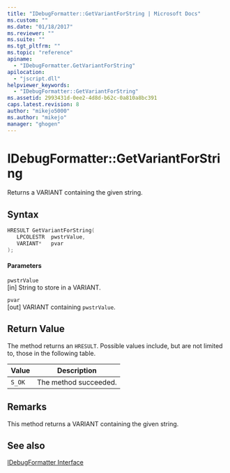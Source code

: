 ```yaml
---
title: "IDebugFormatter::GetVariantForString | Microsoft Docs"
ms.custom: ""
ms.date: "01/18/2017"
ms.reviewer: ""
ms.suite: ""
ms.tgt_pltfrm: ""
ms.topic: "reference"
apiname: 
  - "IDebugFormatter.GetVariantForString"
apilocation: 
  - "jscript.dll"
helpviewer_keywords: 
  - "IDebugFormatter::GetVariantForString"
ms.assetid: 2993431d-0ee2-4d8d-b62c-0a810a8bc391
caps.latest.revision: 8
author: "mikejo5000"
ms.author: "mikejo"
manager: "ghogen"
---
```

# IDebugFormatter::GetVariantForString
Returns a VARIANT containing the given string.  
  
## Syntax  
  
```cpp
HRESULT GetVariantForString(  
   LPCOLESTR  pwstrValue,  
   VARIANT*   pvar  
);  
```  
  
#### Parameters  
 `pwstrValue`  
 [in] String to store in a VARIANT.  
  
 `pvar`  
 [out] VARIANT containing `pwstrValue`.  
  
## Return Value  
 The method returns an `HRESULT`. Possible values include, but are not limited to, those in the following table.  
  
|Value|Description|  
|-----------|-----------------|  
|`S_OK`|The method succeeded.|  
  
## Remarks  
 This method returns a VARIANT containing the given string.  
  
## See also  
 [IDebugFormatter Interface](../../winscript/reference/idebugformatter-interface.md)